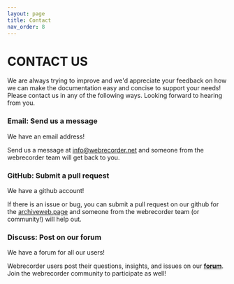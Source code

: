 ```yaml
---
layout: page
title: Contact
nav_order: 8
---
```


# CONTACT US

We are always trying to improve and we'd appreciate your feedback on how we can make the documentation easy and concise to support your needs! Please contact us in any of the following ways. Looking forward to hearing from you.


### Email: Send us a message
We have an email address!

Send us a message at <info@webrecorder.net> and someone from the webrecorder team will get back to you.

### GitHub: Submit a pull request
We have a github account!

If there is an issue or bug, you can submit a pull request on our github for the <a href="https://github.com/webrecorder/archiveweb.page" target="_blank">archiveweb.page</a> and someone from the webrecorder team (or community!) will help out.


### Discuss: Post on our forum
We have a forum for all our users!

Webrecorder users post their questions, insights, and issues on our <a href="https://forum.webrecorder.net/" target="_blank"><b>forum</b></a>. Join the webrecorder community to participate as well!